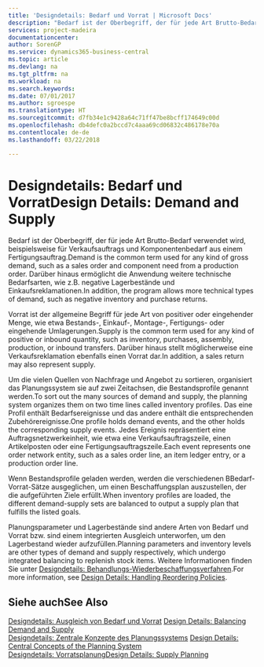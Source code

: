 ```yaml
---
title: 'Designdetails: Bedarf und Vorrat | Microsoft Docs'
description: "Bedarf ist der Oberbegriff, der für jede Art Brutto-Bedarf verwendet wird, beispielsweise für Verkaufsauftrags und Komponentenbedarf aus einem Fertigungsauftrag. Darüber hinaus ermöglicht die Anwendung weitere technische Bedarfsarten, wie z.B. negative Lagerbestände und Einkaufsreklamationen."
services: project-madeira
documentationcenter: 
author: SorenGP
ms.service: dynamics365-business-central
ms.topic: article
ms.devlang: na
ms.tgt_pltfrm: na
ms.workload: na
ms.search.keywords: 
ms.date: 07/01/2017
ms.author: sgroespe
ms.translationtype: HT
ms.sourcegitcommit: d7fb34e1c9428a64c71ff47be8bcff174649c00d
ms.openlocfilehash: db4defc0a2bccd7c4aaa69cd06832c486178e70a
ms.contentlocale: de-de
ms.lasthandoff: 03/22/2018

---
```

# <a name="design-details-demand-and-supply"></a><span data-ttu-id="b0d1a-104">Designdetails: Bedarf und Vorrat</span><span class="sxs-lookup"><span data-stu-id="b0d1a-104">Design Details: Demand and Supply</span></span>
<span data-ttu-id="b0d1a-105">Bedarf ist der Oberbegriff, der für jede Art Brutto-Bedarf verwendet wird, beispielsweise für Verkaufsauftrags und Komponentenbedarf aus einem Fertigungsauftrag.</span><span class="sxs-lookup"><span data-stu-id="b0d1a-105">Demand is the common term used for any kind of gross demand, such as a sales order and component need from a production order.</span></span> <span data-ttu-id="b0d1a-106">Darüber hinaus ermöglicht die Anwendung weitere technische Bedarfsarten, wie z.B. negative Lagerbestände und Einkaufsreklamationen.</span><span class="sxs-lookup"><span data-stu-id="b0d1a-106">In addition, the program allows more technical types of demand, such as negative inventory and purchase returns.</span></span>  
  
 <span data-ttu-id="b0d1a-107">Vorrat ist der allgemeine Begriff für jede Art von positiver oder eingehender Menge, wie etwa Bestands-, Einkauf-, Montage-, Fertigungs- oder eingehende Umlagerungen.</span><span class="sxs-lookup"><span data-stu-id="b0d1a-107">Supply is the common term used for any kind of positive or inbound quantity, such as inventory, purchases, assembly, production, or inbound transfers.</span></span> <span data-ttu-id="b0d1a-108">Darüber hinaus stellt möglicherweise eine Verkaufsreklamation ebenfalls einen Vorrat dar.</span><span class="sxs-lookup"><span data-stu-id="b0d1a-108">In addition, a sales return may also represent supply.</span></span>  
  
 <span data-ttu-id="b0d1a-109">Um die vielen Quellen von Nachfrage und Angebot zu sortieren, organisiert das Planungssystem sie auf zwei Zeitachsen, die Bestandsprofile genannt werden.</span><span class="sxs-lookup"><span data-stu-id="b0d1a-109">To sort out the many sources of demand and supply, the planning system organizes them on two time lines called inventory profiles.</span></span> <span data-ttu-id="b0d1a-110">Das eine Profil enthält Bedarfsereignisse und das andere enthält die entsprechenden Zubehörereignisse.</span><span class="sxs-lookup"><span data-stu-id="b0d1a-110">One profile holds demand events, and the other holds the corresponding supply events.</span></span> <span data-ttu-id="b0d1a-111">Jedes Ereignis repräsentiert eine Auftragsnetzwerkeinheit, wie etwa eine Verkaufsauftragszeile, einen Artikelposten oder eine Fertigungsauftragszeile.</span><span class="sxs-lookup"><span data-stu-id="b0d1a-111">Each event represents one order network entity, such as a sales order line, an item ledger entry, or a production order line.</span></span>  
  
 <span data-ttu-id="b0d1a-112">Wenn Bestandsprofile geladen werden, werden die verschiedenen BBedarf-Vorrat-Sätze ausgeglichen, um einen Beschaffungsplan auszustellen, der die aufgeführten Ziele erfüllt.</span><span class="sxs-lookup"><span data-stu-id="b0d1a-112">When inventory profiles are loaded, the different demand-supply sets are balanced to output a supply plan that fulfills the listed goals.</span></span>  
  
 <span data-ttu-id="b0d1a-113">Planungsparameter und Lagerbestände sind andere Arten von Bedarf und Vorrat bzw. sind einem integrierten Ausgleich unterworfen, um den Lagerbestand wieder aufzufüllen.</span><span class="sxs-lookup"><span data-stu-id="b0d1a-113">Planning parameters and inventory levels are other types of demand and supply respectively, which undergo integrated balancing to replenish stock items.</span></span> <span data-ttu-id="b0d1a-114">Weitere Informationen finden Sie unter [Designdetails: Behandlungs-Wiederbeschaffungsverfahren](design-details-handling-reordering-policies.md).</span><span class="sxs-lookup"><span data-stu-id="b0d1a-114">For more information, see [Design Details: Handling Reordering Policies](design-details-handling-reordering-policies.md).</span></span>  
  
## <a name="see-also"></a><span data-ttu-id="b0d1a-115">Siehe auch</span><span class="sxs-lookup"><span data-stu-id="b0d1a-115">See Also</span></span>  
 <span data-ttu-id="b0d1a-116">[Designdetails: Ausgleich von Bedarf und Vorrat](design-details-balancing-demand-and-supply.md) </span><span class="sxs-lookup"><span data-stu-id="b0d1a-116">[Design Details: Balancing Demand and Supply](design-details-balancing-demand-and-supply.md) </span></span>  
 <span data-ttu-id="b0d1a-117">[Designdetails: Zentrale Konzepte des Planungssystems](design-details-central-concepts-of-the-planning-system.md) </span><span class="sxs-lookup"><span data-stu-id="b0d1a-117">[Design Details: Central Concepts of the Planning System](design-details-central-concepts-of-the-planning-system.md) </span></span>  
 [<span data-ttu-id="b0d1a-118">Designdetails: Vorratsplanung</span><span class="sxs-lookup"><span data-stu-id="b0d1a-118">Design Details: Supply Planning</span></span>](design-details-supply-planning.md)
